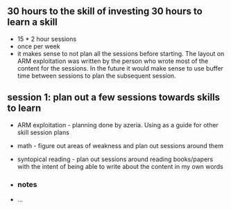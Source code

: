 ## 30 hours to the skill of investing 30 hours to learn a skill
* 15 * 2 hour sessions
* once per week
* it makes sense to not plan all the sessions before starting. The layout on
  ARM exploitation was written by the person who wrote most of the content for
  the sessions. In the future it would make sense to use buffer time between
  sessions to plan the subsequent session. 

## session 1: plan out a few sessions towards skills to learn
* ARM exploitation - planning done by azeria. Using as a guide for other skill
  session plans
* math - figure out areas of weakness and plan out sessions around them
* syntopical reading - plan out sessions around reading books/papers with the
  intent of being able to write about the content in my own words

*    ### notes
* ...
